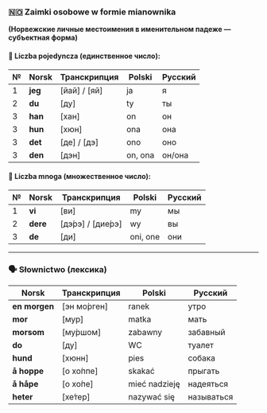 ### 🇳🇴 **Zaimki osobowe w formie mianownika**

**(Норвежские личные местоимения в именительном падеже — субъектная форма)**

#### 🔹 **Liczba pojedyncza (единственное число):**

|№|Norsk|Транскрипция|Polski|Русский|
|---|---|---|---|---|
|1|**jeg**|[йай] / [яй]|ja|я|
|2|**du**|[ду]|ty|ты|
|3|**han**|[хан]|on|он|
|3|**hun**|[хюн]|ona|она|
|3|**det**|[де] / [дэ]|ono|оно|
|3|**den**|[дэн]|on, ona|он/она|

#### 🔹 **Liczba mnoga (множественное число):**

|№|Norsk|Транскрипция|Polski|Русский|
|---|---|---|---|---|
|1|**vi**|[ви]|my|мы|
|2|**dere**|[дэ́рэ] / [дие́рэ]|wy|вы|
|3|**de**|[ди]|oni, one|они|

---

### 🗣️ **Słownictwo (лексика)**

|Norsk|Транскрипция|Polski|Русский|
|---|---|---|---|
|**en morgen**|[эн мо́рген]|ranek|утро|
|**mor**|[мур]|matka|мать|
|**morsom**|[му́ршом]|zabawny|забавный|
|**do**|[ду]|WC|туалет|
|**hund**|[хюнн]|pies|собака|
|**å hoppe**|[о хо́ппе]|skakać|прыгать|
|**å håpe**|[о хо́пе]|mieć nadzieję|надеяться|
|**heter**|[хе́тер]|nazywać się|называться|
